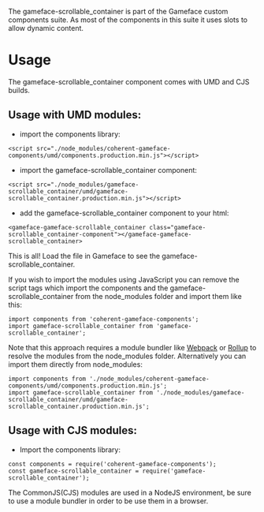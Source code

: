 The gameface-scrollable_container is part of the Gameface custom components suite. As most of the components in this suite it uses slots to allow dynamic content.


Usage
===================
The gameface-scrollable_container component comes with UMD and CJS builds.

## Usage with UMD modules:

* import the components library:

~~~~{.html}
<script src="./node_modules/coherent-gameface-components/umd/components.production.min.js"></script>
~~~~

* import the gameface-scrollable_container component:

~~~~{.html}
<script src="./node_modules/gameface-scrollable_container/umd/gameface-scrollable_container.production.min.js"></script>
~~~~

* add the gameface-scrollable_container component to your html:

~~~~{.html}
<gameface-gameface-scrollable_container class="gameface-scrollable_container-component"></gameface-gameface-scrollable_container>
~~~~

This is all! Load the file in Gameface to see the gameface-scrollable_container.

If you wish to import the modules using JavaScript you can remove the script tags
which import the components and the gameface-scrollable_container from the node_modules folder and import them like this:

~~~~{.js}
import components from 'coherent-gameface-components';
import gameface-scrollable_container from 'gameface-scrollable_container';
~~~~

Note that this approach requires a module bundler like [Webpack](https://webpack.js.org/) or [Rollup](https://rollupjs.org/guide/en/) to resolve the
modules from the node_modules folder. Alternatively you can import them directly from node_modules:

~~~~{.js}
import components from './node_modules/coherent-gameface-components/umd/components.production.min.js';
import gameface-scrollable_container from './node_modules/gameface-scrollable_container/umd/gameface-scrollable_container.production.min.js';
~~~~

## Usage with CJS modules:

* Import the components library:

~~~~{.js}
const components = require('coherent-gameface-components');
const gameface-scrollable_container = require('gameface-scrollable_container');
~~~~

The CommonJS(CJS) modules are used in a NodeJS environment, be sure to use a module
bundler in order to be use them in a browser.